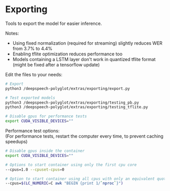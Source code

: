 # Exporting

Tools to export the model for easier inference.

Notes:

- Using fixed normalization (required for streaming) slightly reduces WER from 3.7% to 4.4%
- Enabling tflite optimization reduces performance too
- Models containing a LSTM layer don't work in quantized tflite format (might be fixed after a tensorflow update)

Edit the files to your needs:

```bash
# Export
python3 /deepspeech-polyglot/extras/exporting/export.py

# Test exported models
python3 /deepspeech-polyglot/extras/exporting/testing_pb.py
python3 /deepspeech-polyglot/extras/exporting/testing_tflite.py

# Disable gpus for performance tests
export CUDA_VISIBLE_DEVICES=""
```

Performance test options: \
(For performance tests, restart the computer every time, to prevent caching speedups)

```bash
# Disable gpus inside the container
export CUDA_VISIBLE_DEVICES=""

# Options to start container using only the first cpu core
--cpus=1.0 --cpuset-cpus=0

# Option to start container using all cpus with only an equivalent quota of one cpu core
--cpus=$(LC_NUMERIC=C awk "BEGIN {print 1/`nproc`}")
```
